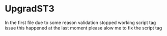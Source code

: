 # UpgradST3
In the first file due to some reason validation stopped working script tag issue this happened at the last moment please alow me to fix the script tag 
